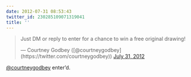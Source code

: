 ```yaml
---
date: 2012-07-31 08:53:43
twitter_id: 230285109071319041
title: ''
---
```


<blockquote class="twitter-tweet"><p lang="en" dir="ltr">Just DM or reply to enter for a chance to win a free original drawing!</p>&mdash; Courtney Godbey ([@courtneygodbey](https://twitter.com/courtneygodbey)) <a href="https://twitter.com/courtneygodbey/status/230282102556483584?ref_src=twsrc%5Etfw">July 31, 2012</a></blockquote>
<script async src="https://platform.twitter.com/widgets.js" charset="utf-8"></script>

[@courtneygodbey](https://twitter.com/courtneygodbey) enter’d.
